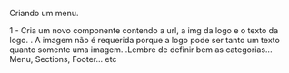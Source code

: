 Criando um menu.

1 - Cria um novo componente contendo a url, a img da logo e o texto da logo.
. A imagem não é requerida porque a logo pode ser tanto um texto quanto somente uma imagem.
.Lembre de definir bem as categorias... Menu, Sections, Footer... etc
